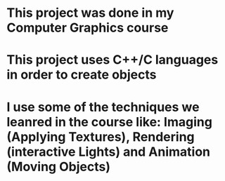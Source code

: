# This project was done in my Computer Graphics course
# This project uses C++/C languages in order to create objects
# I use some of the techniques we leanred in the course like: Imaging (Applying Textures), Rendering (interactive Lights) and Animation (Moving Objects)

